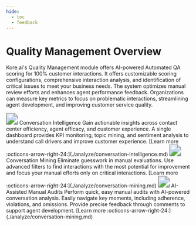 ```yaml
---
hide:
  - toc
  - feedback
---
```

# Quality Management Overview

Kore.ai's Quality Management module offers AI-powered Automated QA scoring for 100% customer interactions. It offers customizable scoring configurations, comprehensive interaction analysis, and identification of critical issues to meet your business needs. The system optimizes manual review efforts and enhances agent performance feedback. Organizations can measure key metrics to focus on problematic interactions, streamlining agent development, and improving customer service quality.

<kr-grid type="g2">
    <kr-grid-item>
        <img src="../images/conversational-intelligence.svg" style="zoom:200%;"></img>
        <kr-grid-title>Conversation Intelligence</kr-grid-title>
        <kr-grid-desc>Gain actionable insights across contact center efficiency, agent efficacy, and customer experience. A single dashboard provides KPI monitoring, topic mining, and sentiment analysis to understand call drivers and improve customer experience.</kr-grid-desc>
        [Learn more :octicons-arrow-right-24:](./analyze/conversation-intelligence.md)
    </kr-grid-item>
    <kr-grid-item>
        <img src="../images/conversation-mining.svg" style="zoom:200%;"></img>
        <kr-grid-title>Conversation Mining</kr-grid-title>
        <kr-grid-desc>Eliminate guesswork in manual evaluations. Use advanced filters to find interactions with the most potential for improvement and focus your manual efforts only on critical interactions.</kr-grid-desc>
        [Learn more :octicons-arrow-right-24:](./analyze/conversation-mining.md)
    </kr-grid-item>
    <kr-grid-item>
        <img src="../images/ai-assistance.svg" style="zoom:200%;"></img>
        <kr-grid-title>AI-Assisted Manual Audits</kr-grid-title>
        <kr-grid-desc>Perform quick, easy manual audits with AI-powered conversation analysis. Easily navigate key moments, including adherence, violations, and omissions. Provide precise feedback through comments to support agent development.</kr-grid-desc>
        [Learn more :octicons-arrow-right-24:](./analyze/conversation-mining.md)
    </kr-grid-item>
</kr-grid>